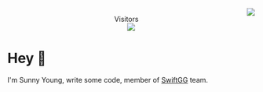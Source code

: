 <img align="right" src="https://github-readme-stats.vercel.app/api?username=Sunnyyoung&include_all_commits=true&count_private=true&hide_title=true&bg_color=ffffff&show_icons=true&icon_color=1E90FF&text_color=000000" />

<p align="center"> 
  Visitors<br><img src="https://profile-counter.glitch.me/sunnyyoung/count.svg" />
</p>

# Hey 👋

I'm Sunny Young, write some code, member of [SwiftGG](https://swift.gg) team.
